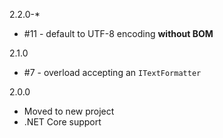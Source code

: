 2.2.0-*
 * #11 - default to UTF-8 encoding **without BOM**

2.1.0
 * #7 - overload accepting an `ITextFormatter`

2.0.0 
 * Moved to new project
 * .NET Core support
